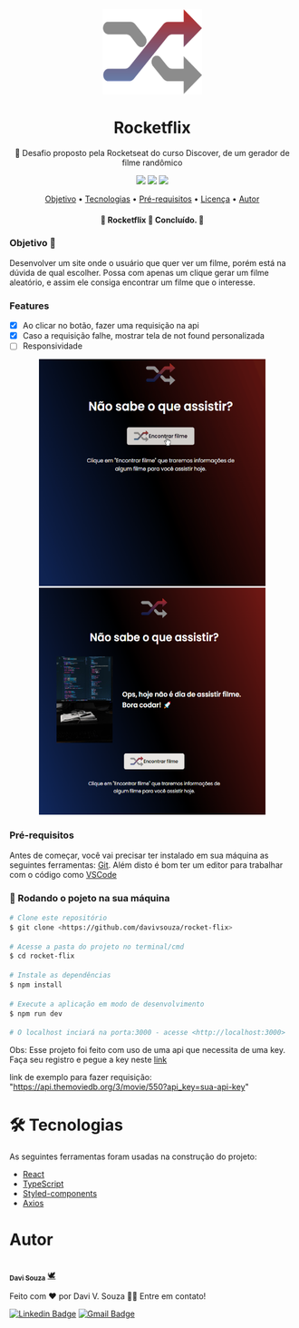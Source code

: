 <p align="center">
  <a href="https://unform.dev">
    <img src="./public/assets/shuffle.svg" height="150" width="175" alt="Unform" />
  </a>
</p>
<h1 align="center">Rocketflix</h1>
<p align="center">🚀 Desafio proposto pela Rocketseat  do curso Discover, de um gerador de filme randômico </p>
<div align="center">
  <img  src="https://img.shields.io/github/issues/davivsouza/rocket-flix"/>
  <img  src="https://img.shields.io/github/forks/davivsouza/rocket-flix"/>
  <img  src="https://img.shields.io/github/stars/davivsouza/rocket-flix"/>
</div>
<p align="center">
 <a href="#objetivo">Objetivo</a> •
 <a href="#tecnologias">Tecnologias</a> • 
 <a href="#contribuicao">Pré-requisitos</a> • 
 <a href="#licenc-a">Licença</a> • 
 <a href="#autor">Autor</a>
</p>
<h4 align="center"> 
	🚧  Rocketflix 🚀 Concluído.  🚧
</h4>


<h3 id="objetivos">Objetivo 🎯</h3>
Desenvolver um site onde o usuário que quer ver um filme, porém está na dúvida de qual escolher.
Possa com apenas um clique gerar um filme aleatório, e assim ele consiga encontrar um filme que o interesse.


### Features

- [x] Ao clicar no botão, fazer uma requisição na api
- [x] Caso a requisição falhe, mostrar tela de not found personalizada
- [ ] Responsividade

<div align="center">
  <img  width="400px" height="400px" src="./github/rocketflix.gif"/>
  <img  width="400px"  height="400px" src="./github/not-found-screenshot.png"/>
</div>


### Pré-requisitos

Antes de começar, você vai precisar ter instalado em sua máquina as seguintes ferramentas:
[Git](https://git-scm.com). Além disto é bom ter um editor para trabalhar com o código como [VSCode](https://code.visualstudio.com/)



### 🎲 Rodando o pojeto na sua máquina

```bash
# Clone este repositório
$ git clone <https://github.com/davivsouza/rocket-flix>

# Acesse a pasta do projeto no terminal/cmd
$ cd rocket-flix

# Instale as dependências
$ npm install

# Execute a aplicação em modo de desenvolvimento
$ npm run dev

# O localhost inciará na porta:3000 - acesse <http://localhost:3000>
```
Obs: Esse projeto foi feito com uso de uma api que necessita de uma key. 
Faça seu registro e pegue a key neste [link](https://www.themoviedb.org/documentation/api)

link de exemplo para fazer requisição: "https://api.themoviedb.org/3/movie/550?api_key=sua-api-key"


<h1 id="tecnologias">🛠 Tecnologias</h1>

As seguintes ferramentas foram usadas na construção do projeto:


- [React](https://pt-br.reactjs.org/)
- [TypeScript](https://www.typescriptlang.org/)
- [Styled-components](https://styled-components.com/docs)
- [Axios](https://github.com/axios/axios)

<h1 id="autor">Autor</h1>

<a href="https://github.com/davivsouza/">
 <img style="border-radius: 50%;" src="https://media-exp1.licdn.com/dms/image/C4E03AQGLZpA0YGZtCg/profile-displayphoto-shrink_200_200/0/1649967368945?e=1655942400&v=beta&t=aleGZbV_ZmechChGAZW0g4iiaZsuuP0Dkd03mtoggfo" width="100px;" alt=""/>
 <br />
 <sub><b>Davi Souza</b></sub></a> <a href="https://github.com/davivsouza/" title="Davi V. Souza">🕊</a>


Feito com ❤️ por Davi V. Souza 👋🏽 Entre em contato!

[![Linkedin Badge](https://img.shields.io/badge/-Davi-blue?style=flat-square&logo=Linkedin&logoColor=white&link=https://www.linkedin.com/in/davi-vasconcelos-souza-236170234/)](https://www.linkedin.com/in/davi-vasconcelos-souza-236170234/) 
[![Gmail Badge](https://img.shields.io/badge/-davivasconcelossouza21@gmail.com-c14438?style=flat-square&logo=Gmail&logoColor=white&link=mailto:davivasconcelossouza21@gmail.com)](mailto:davivasconcelossouza21@gmail.com)
